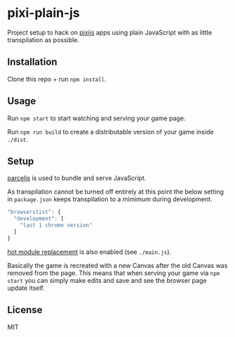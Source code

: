 # pixi-plain-js

Project setup to hack on [pixijs](https://www.pixijs.com/) apps using plain JavaScript
with as little transpilation as possible.

## Installation

Clone this repo + run `npm install`.

## Usage

Run `npm start` to start watching and serving your game page.

Run `npm run build` to create a distributable version of your game inside `./dist`.

## Setup

[parceljs](https://parceljs.org/) is used to bundle and serve JavaScript.

As transpilation cannot be turned off entirely at this point the below setting in
`package.json` keeps transpilation to a mimimum during development.

```js
"browserslist": {
  "development": [
    "last 1 chrome version"
  ]
}
```

[hot module replacement](https://parceljs.org/hmr.html) is also enabled (see `./main.js`).

Basically the game is recreated with a new Canvas after the old Canvas was removed from the
page. This means that when serving your game via `npm start` you can simply make edits and save
and see the browser page update itself.

## License

MIT

